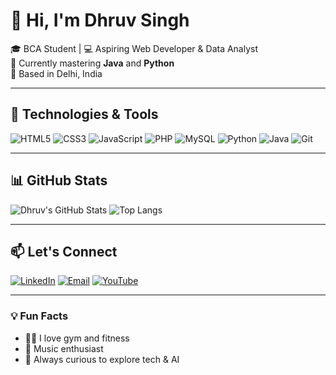 # 👋 Hi, I'm Dhruv Singh

🎓 BCA Student | 💻 Aspiring Web Developer & Data Analyst  
🌱 Currently mastering **Java** and **Python**  
📍 Based in Delhi, India  

---

## 🔧 Technologies & Tools
![HTML5](https://img.shields.io/badge/-HTML5-E34F26?style=flat&logo=html5&logoColor=white)
![CSS3](https://img.shields.io/badge/-CSS3-1572B6?style=flat&logo=css3)
![JavaScript](https://img.shields.io/badge/-JavaScript-F7DF1E?style=flat&logo=javascript&logoColor=black)
![PHP](https://img.shields.io/badge/-PHP-777BB4?style=flat&logo=php&logoColor=white)
![MySQL](https://img.shields.io/badge/-MySQL-4479A1?style=flat&logo=mysql&logoColor=white)
![Python](https://img.shields.io/badge/-Python-3776AB?style=flat&logo=python&logoColor=white)
![Java](https://img.shields.io/badge/-Java-007396?style=flat&logo=java&logoColor=white)
![Git](https://img.shields.io/badge/-Git-F05032?style=flat&logo=git&logoColor=white)

---

## 📊 GitHub Stats
![Dhruv's GitHub Stats](https://github-readme-stats.vercel.app/api?username=dhruvchauhandelh&show_icons=true&theme=radical)
![Top Langs](https://github-readme-stats.vercel.app/api/top-langs/?username=dhruvchauhandelh&layout=compact&theme=radical)

---

## 📫 Let's Connect
[![LinkedIn](https://img.shields.io/badge/-LinkedIn-blue?style=flat&logo=linkedin&logoColor=white)](https://linkedin.com/in/yourprofile)
[![Email](https://img.shields.io/badge/-Email-d14836?style=flat&logo=gmail&logoColor=white)](mailto:dhruvchauhandelh@gmail.com)
[![YouTube](https://img.shields.io/badge/-YouTube-red?style=flat&logo=youtube&logoColor=white)](https://www.youtube.com/@MightyTech)

---

### 💡 Fun Facts
- 🏋️‍♂️ I love gym and fitness
- 🎵 Music enthusiast
- 🧠 Always curious to explore tech & AI
